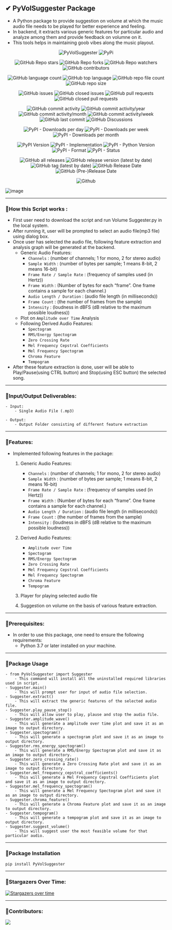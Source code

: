## ✔ PyVolSuggester Package
- A Python package to provide suggestion on volume at which the music audio file needs to be played for better experience and feeling.
- In backend, it extracts various generic features for particular audio and analyze among them and provide feedback on volumne on it.  
- This tools helps in maintaining goob vibes along the music playout.

<p align = "center">
	<img src = "https://img.shields.io/badge/Pypi Package-PyVolSuggester-green?style=plastic&logo=appveyor", alt = "PyVolSuggester">
	<img src = "https://img.shields.io/badge/PyPi-Python Package Index-green?style=plastic&logo=appveyor", alt = "PyPi">
</p>
<p align = "center">
	<img src = "https://img.shields.io/github/stars/akash-rajak/PyVolSuggester?style=social", alt = "GitHub Repo stars">
	<img src = "https://img.shields.io/github/forks/akash-rajak/PyVolSuggester?style=social", alt = "GitHub Repo forks">
	<img src = "https://img.shields.io/github/watchers/akash-rajak/PyVolSuggester?style=social", alt = "GitHub Repo watchers">
	<img src = "https://img.shields.io/github/contributors/akash-rajak/PyVolSuggester?style=social", alt = "GitHub contributors">
</p>
<p align = "center">
	<img src = "https://img.shields.io/github/languages/count/akash-rajak/PyVolSuggester?style=social", alt = "GitHub language count">
	<img src = "https://img.shields.io/github/languages/top/akash-rajak/PyVolSuggester?style=social", alt = "GitHub top language">
	<img src = "https://img.shields.io/github/directory-file-count/akash-rajak/PyVolSuggester?style=social", alt = "GitHub repo file count">
	<img src = "https://img.shields.io/github/repo-size/akash-rajak/PyVolSuggester?style=social", alt = "GitHub repo size">
</p>
<p align = "center">
	<img src = "https://img.shields.io/github/issues/akash-rajak/PyVolSuggester", alt = "GitHub issues">
	<img src = "https://img.shields.io/github/issues-closed/akash-rajak/PyVolSuggester", alt = "GitHub closed issues">
	<img src = "https://img.shields.io/github/issues-pr/akash-rajak/PyVolSuggester", alt = "GitHub pull requests">
	<img src = "https://img.shields.io/github/issues-pr-closed/akash-rajak/PyVolSuggester", alt = "GitHub closed pull requests">
</p>
<p align = "center">
	<img src = "https://img.shields.io/github/commit-activity/t/akash-rajak/PyVolSuggester", alt = "GitHub commit activity">
	<img src = "https://img.shields.io/github/commit-activity/y/akash-rajak/PyVolSuggester", alt = "GitHub commit activity/year">
	<img src = "https://img.shields.io/github/commit-activity/m/akash-rajak/PyVolSuggester", alt = "GitHub commit activity/month">
	<img src = "https://img.shields.io/github/commit-activity/w/akash-rajak/PyVolSuggester", alt = "GitHub commit activity/week">
	<img src = "https://img.shields.io/github/last-commit/akash-rajak/PyVolSuggester", alt = "GitHub last commit">
	<img src = "https://img.shields.io/github/discussions/akash-rajak/PyVolSuggester", alt = "GitHub Discussions">
</p>
<p align = "center">
	<img src = "https://img.shields.io/pypi/dd/PyVolSuggester", alt = "PyPI - Downloads per day">
	<img src = "https://img.shields.io/pypi/dw/PyVolSuggester", alt = "PyPI - Downloads per week">
	<img src = "https://img.shields.io/pypi/dm/PyVolSuggester", alt = "PyPI - Downloads per month">
</p>
<p align = "center">
	<img src = "https://img.shields.io/pypi/v/PyVolSuggester", alt = "PyPI Version">
	<img src = "https://img.shields.io/pypi/implementation/PyVolSuggester", alt = "PyPI - Implementation">
	<img src = "https://img.shields.io/pypi/pyversions/PyVolSuggester", alt = "PyPI - Python Version">
	<img src = "https://img.shields.io/pypi/format/PyVolSuggester", alt = "PyPI - Format">
	<img src = "https://img.shields.io/pypi/status/PyVolSuggester", alt = "PyPI - Status">
</p>
<p align = "center">
	<img src = "https://img.shields.io/github/downloads/akash-rajak/PyVolSuggester/total", alt = "GitHub all releases">
	<img src = "https://img.shields.io/github/v/release/akash-rajak/PyVolSuggester", alt = "GitHub release version (latest by date)">
	<img src = "https://img.shields.io/github/v/tag/akash-rajak/PyVolSuggester", alt = "GitHub tag (latest by date)">
	<img src = "https://img.shields.io/github/release-date/akash-rajak/PyVolSuggester", alt = "GitHub Release Date">
	<img src = "https://img.shields.io/github/release-date-pre/akash-rajak/PyVolSuggester", alt = "GitHub (Pre-)Release Date">
</p>
<p align = "center">
	<img src = "https://img.shields.io/github/license/akash-rajak/PyVolSuggester", alt = "Github">
</p>

![image](https://github.com/akash-rajak/Volume-Suggester/assets/57003737/1d332d56-b26a-4ba6-8b72-46efca4f1deb)

****

### 📌How this Script works :
- First user need to download the script and run Volume Suggester.py in the local system.
- After running it, user will be prompted to select an audio file(mp3 file) using dialog box.
- Once user has selected the audio file, following feature extraction and analysis graph will be generated at the backend.
	- Generic Audio Features:
		- `Channels` : (number of channels; 1 for mono, 2 for stereo audio)
		- `Sample Width` : (number of bytes per sample; 1 means 8-bit, 2 means 16-bit)
		- `Frame Rate / Sample Rate` : (frequency of samples used (in Hertz))
		- `Frame Width` : (Number of bytes for each “frame”. One frame contains a sample for each channel.)
		- `Audio Length / Duration` : (audio file length (in milliseconds))
		- `Frame Count` : (the number of frames from the sample)
		- `Intensity` : (loudness in dBFS (dB relative to the maximum possible loudness))
	- Plot on `Amplitude over Time` Analysis
	- Following Derived Audio Features:
		- `Spectogram`
		- `RMS/Energy Spectogram`
		- `Zero Crossing Rate`
		- `Mel Frequency Cepstral Coefficients`
		- `Mel Frequency Spectogram`
		- `Chroma Feature`
		- `Tempogram`
- After these feature extraction is done, user will be able to Play/Pause(using CTRL button) and Stop(using ESC button) the selected song.
	
****

### 📌Input/Output Deliverables:
```
- Input: 
    - Single Audio File (.mp3)

- Output:
    - Output Folder consisting of different feature extraction
```

****

### 📌Features:
- Implemented following features in the package:
    1. Generic Audio Features:
        - `Channels` : (number of channels; 1 for mono, 2 for stereo audio)
		- `Sample Width` : (number of bytes per sample; 1 means 8-bit, 2 means 16-bit)
		- `Frame Rate / Sample Rate` : (frequency of samples used (in Hertz))
		- `Frame Width` : (Number of bytes for each “frame”. One frame contains a sample for each channel.)
		- `Audio Length / Duration` : (audio file length (in milliseconds))
		- `Frame Count` : (the number of frames from the sample)
		- `Intensity` : (loudness in dBFS (dB relative to the maximum possible loudness))

    2. Derived Audio Features:
		- `Amplitude over Time`
        - `Spectogram`
		- `RMS/Energy Spectogram`
		- `Zero Crossing Rate`
		- `Mel Frequency Cepstral Coefficients`
		- `Mel Frequency Spectogram`
		- `Chroma Feature`
		- `Tempogram`

    3. Player for playing selected audio file
	
	4. Suggestion on volume on the basis of various feature extraction.

****

### 📌Prerequisites:
- In order to use this package, one need to ensure the following requirements:
    - Python 3.7 or later installed on your machine.

****

### 📌Package Usage
```
- from PyVolSuggester import Suggester
    - This command will install all the uninstalled required libraries used in script.
- Suggester.main()
    - This will prompt user for input of audio file selection.
- Suggester.extract()
	- This will extract the generic features of the selected audio file.
- Suggester.play_pause_stop()
	- This will allow user to play, plause and stop the audio file.
- Suggester.amplitude_wave()
	- This will generate a amplitude over time plot and save it as an image to output directory.
- Suggester.spectogram()
	- This will generate a spectogram plot and save it as an image to output directory.
- Suggester.rms_energy_spectogram()
	- This will generate a RMS/Energy Spectogram plot and save it as an image to output directory.
- Suggester.zero_crossing_rate()
	- This will generate a Zero Crossing Rate plot and save it as an image to output directory.
- Suggester.mel_frequency_cepstral_coefficients()
	- This will generate a Mel Frequency Cepstral Coefficients plot and save it as an image to output directory.
- Suggester.mel_frequency_spectogram()
	- This will generate a Mel Frequency Spectogram plot and save it as an image to output directory.
- Suggester.chroma_feature()
	- This will generate a Chroma Feature plot and save it as an image to output directory.
- Suggester.tempogram()
	- This will generate a tempogram plot and save it as an image to output directory.
- Suggester.suggest_volume()
	- This will suggest user the most feasible volume for that particular audio.

```

****

### 📌Package Installation
```bash
pip install PyVolSuggester
```

****


### 🌟Stargazers Over Time:
[![Stargazers over time](https://starchart.cc/akash-rajak/PyVolSuggester.svg)](https://starchart.cc/akash-rajak/PyVolSuggester)

****

### 📌Contributors:
<a href="https://github.com/akash-rajak/PyVolSuggester/graphs/contributors">
  <img src="https://contrib.rocks/image?repo=akash-rajak/PyVolSuggester" />
</a>

